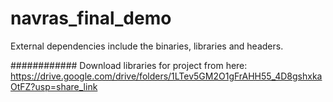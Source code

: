 # navras_final_demo

External dependencies include the binaries, libraries and headers.

############ Download libraries for project from here: 
https://drive.google.com/drive/folders/1LTev5GM2O1gFrAHH55_4D8gshxkaOtFZ?usp=share_link

